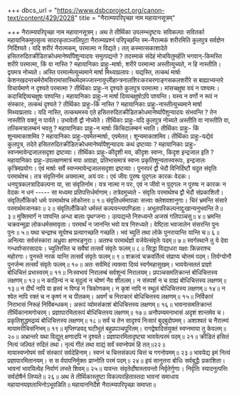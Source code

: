 +++
dbcs_url = "https://www.dsbcproject.org/canon-text/content/429/2028"
title = "नैरात्म्यपरिपृच्छा नाम महायानसूत्रम्"

+++
नैरात्म्यपरिपृच्छा नाम महायानसूत्रम्।
अथ ते तीर्थिका उपलम्भदृष्टयः सविकल्पाः सवितर्का महायानिकमुपसृत्य सादरकृताञ्जलिपुटा नैरात्म्यप्रश्नं परिपृच्छन्ति स्म-नैरात्मकं शरीरमिति कुलपुत्र सर्वज्ञेन निर्दिश्यते। यदि शरीरं नैरात्मकम्, परमात्मा न विद्यते। तत् कस्मात्सकाशादेते हसितरुदितक्रीडितक्रोधमानेर्ष्यांपैशुन्यादयः समुत्पद्यन्ते ? तदस्माकं संदेहं मोचयितुमर्हति भगवान्-किमस्ति शरीरे परमात्मा, किं वा नास्ति ? 
महायानिकाः प्राहुः-मार्षाः, शरीरे परमात्मा अस्तीत्युच्यते, न हि नास्तीति। द्वयमत्र नोच्यते। अस्ति परमात्मेत्युच्यमाने मार्षा मिथ्याप्रलापः। यद्यस्ति, तत्कथं मार्षाः केशनखदन्तचर्मरोमसिरामांसास्थिमेदमज्जास्नायुप्लीहान्त्रनालशिरःकरचरणाङ्गसकलशरीरे स बाह्याभ्यन्तरे विचार्यमाणे न दृश्यते परमात्मा ? 
तीर्थिकाः प्राहुः-न दृश्यते कुलपुत्र परमात्मा। मांसचक्षुषा वयं न पश्यामः। कदाचिद्दिव्यचक्षुषः पश्यन्ति। 
महायानिकाः प्राहुः-न मार्षा दिव्यचक्षुषोऽपि पश्यन्ति। यस्य न वर्णो न रूपं न संस्कारः, तत्कथं दृश्यते ? 
तीर्थिकाः प्राहुः-किं नास्ति ? महायानिकाः प्राहुः-नास्तीत्युच्यमाने मार्षा मिथ्याप्रलापः। यदि नास्ति, तत्कथमस्य एते हसितरुदितक्रीडितक्रोधमानेर्ष्यापैशुन्यादयः संभवन्ति ? तेन नास्तीति वक्तुं न पार्यते। उभावेतौ द्वौ नोच्येते। 
तीर्थिकाः प्राहुः-यदि कुलपुत्र नोच्यते अस्तीति वा नास्तीति वा, तत्किमत्रालम्बनं भवतु ? 
महायानिकाः प्राहुः-न मार्षाः किंचिदालम्बनं भवति। 
तीर्थिकाः प्राहुः- किं शून्यमाकाशमिव ? 
महायानिकाः प्राहुः-एवमेतन्मार्षाः, एवमेतत्। शून्यमाकाशमिव। 
तीर्थिकाः प्राहुः-यद्येवं कुलपुत्र, तदेते हसितरुदितक्रीडितक्रोधमानेर्ष्यापैशुन्यादयः कथं द्रष्टव्याः ? 
महायानिकाः प्राहुः-स्वप्नमायेन्द्रजालसदृशा द्रष्टव्याः। 
तीर्थिकाः प्राहुः-कीदृशी मय, कीदृशः स्वप्नः, किदृश इन्द्रजाल इति ? 
महायानिकाः प्राहुः-उपलक्षणमात्रं मया अग्राहा, प्रतिभासमात्रं स्वप्नः प्रकृतिशून्यतास्वरूपः, इन्द्रजालः कृत्रिमप्रयोगः। एवं मार्षाः सर्वे स्वप्नमायेन्द्रजालसदृशा द्रष्टव्याः। पुनरपरं द्वौ भेदौ विनिर्दिष्टौ यदुत संवृतिः परमार्थश्च। तत्र संवृतिर्नाम अयमात्मा, अयं परः। एवं जीवः पुरुषः पुद्गलः कारकः वेदकः। धनपुत्रकलत्रादिकल्पना या, सा संवृतिर्नाम। यत्र नात्मा न परः, एवं न जीवो न पुद्गलः न पुरुषः न कारकः न वेदकः न धनं ----- सा मध्यमा प्रतिपत्तिर्धर्माणाम्। तत्रेदमुच्यते - 
संवृतिः परमार्थश्च द्वौ भेदौ संप्रकाशितौ। 
संवृतिर्लौकिको धर्मः परमार्थश्च लोकोत्तरः॥ १॥ 
संवृतिधर्ममापन्नाः सत्त्वाः क्लेशवशानुगाः।
चिरं भ्रमन्ति संसारे परमार्थमजानकाः॥ २॥ 
संवृतिर्लौकिको धर्मस्तं कल्पयन्त्यपण्डिताः। 
अभूतपरिकल्पनाद्दुःखान्यनुभवन्ति ते॥ ३॥
मुक्तिमार्गं न पश्यन्ति अन्धा बालाः पृथग्जनाः। 
उत्पद्यन्ते निरुध्यन्ते अजस्रं गतिपञ्चसु॥ ४॥
भ्रमन्ति चक्रवन्मूढा लोकधर्मसमावृताः। 
परमार्थं न जानन्ति भवो यत्र निरुध्यते। 
वेष्टिता भवजालेन संसरन्ति पुनः पुनः॥ ५॥ 
यथा चन्द्रश्च सूर्यश्च प्रत्यागच्छति गच्छति।
भवं च्युतिं तथा लोके पुनरायान्ति यान्ति च॥ ६॥ 
अनित्याः सर्वसंस्कारा अध्रुवाः क्षणभङ्गुराः। 
अतश्च परमार्थज्ञो वर्जयेत्संवृतेः पदम्॥ ७॥ 
स्वर्गस्थाने तु ये देवा गन्धर्वाप्सरसादयः। 
च्युतिरस्ति च सर्वेषां तत्सर्वं संवृतेः फलम्॥ ८॥ 
सिद्धा विद्याधरा यक्षाः किन्नराश्च महोरगाः। 
पुनस्ते नरकं यान्ति तत्सर्वं संवृतेः फलम्॥ ९॥ 
शक्रत्वं चक्रवर्तित्वं संप्राप्य चोत्तमं पदम्। 
तिर्यग्योनौ पुनर्जन्म तत्सर्वं संवृतेः फलम्॥ १०॥ 
अतः सर्वमिदं त्यक्त्वा दिव्यं स्वर्गमहासुखम्। 
भावयेत्सततं प्राज्ञो बोधिचित्तं प्रभास्वरम्॥ ११॥ 
निःस्वभावं निरालम्बं सर्वशून्यं निरालयम्। 
प्रपञ्चसमतिक्रान्तं बोधिचित्तस्य लक्षणम्॥ १२॥ 
न काठिन्यं न च मृदुत्वं न चोष्णं नैव शीतलम्।
न संस्पर्शं न च ग्राह्यं बोधिचित्तस्य लक्षणम्॥ १३॥ 
न दीर्घं नापि वा ह्रस्वं न पिण्डं  न त्रिकोणकम्। 
न कृशं नापि न स्थूलं बोधिचित्तस्य लक्षणम्॥ १४॥ 
न श्वेत नापि रक्तं च न कृष्णं न च पीतकम्। 
अवर्णं च निराकारं बोधिचित्तस्य लक्षणम्॥ १५॥ 
निर्विकारं निराभासं निरूहं निर्विबन्धकम्। 
अरूपं व्योमसंकाशं बोधिचित्तस्य लक्षणम्॥ १६॥ 
भावनासमतिक्रान्तं तीर्थिकानामगोचरम्।
प्रज्ञापारमितारूपं बोधिचित्तस्य लक्षणम्॥ १७॥ 
अनौपम्यमनाभासं अदृशं शान्तमेव च। 
प्रकृतिशुद्धमद्रव्यं बोधिचित्तस्य लक्षणम्॥ १८॥ 
सर्वं च तेन सादृश्यं निःसारं बुद्बुदोपमम्। 
अशाश्वतं च नैरात्म्यं मायामरीचिसंनिभम्॥ १९॥ 
मृप्तिण्डवद् घटीभूतं बहुप्रपञ्चपूरितम्। 
रागद्वेषादिसंयुक्तं स्वप्नमाया तु केवलम्॥ २०॥ 
अभ्रान्तरे यथा विद्युत् क्षणादपि न दृश्यते। 
प्रज्ञापारमितादृष्ट्या भावयेत्परमं पदम्॥ २१॥ 
क्रीडितं हसितं नित्यं जल्पितं रुदितं तथा। 
नृत्यं गीतं तथा वाद्यं सर्वं स्वप्नोपमं हि तत्॥२२॥  
मायास्वप्नोपमं सर्वं संस्कारं सर्वदेहिनाम्।
स्वप्नं च चित्तसंकल्पं चित्तं च गगनोपमम्॥ २३॥ 
भावयेद्य इमं नित्यं प्रज्ञापारमितानयम्। 
स स र्वपापनिर्मुक्तः प्राप्नोति परमं पदम्॥ २४॥ 
इयं सानुत्तरा बोधिः सर्वबुद्धैः प्रकाशिता। 
भावनां भावयित्वेह निर्वाणं लभते शिवम्॥ २५॥ 
यावन्तः संवृतेर्दोषास्तावन्तो निर्वृतेर्गुणाः। 
निर्वृतिः स्यादनुत्पत्तिः सर्वदोषैर्न लिप्यते॥ २६॥ 
अथ ते तीर्थिकास्तुष्टा विकल्परहितास्तदा भावनां समाधाय महायानयज्ञलाभिनोऽभूवन्निति॥ 
महायाननिर्देशे नैरात्म्यपरिपृच्छा समाप्ता॥

